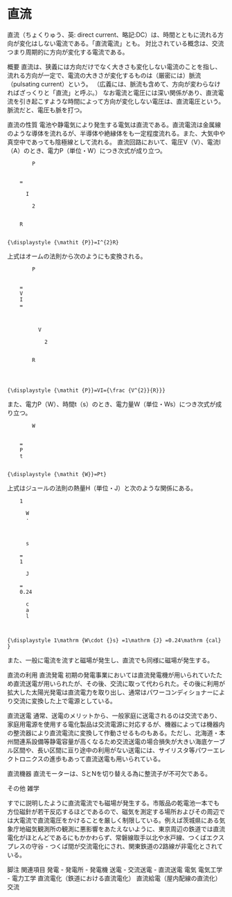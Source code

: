 # 直流

直流（ちょくりゅう、英: direct current、略記:DC）は、時間とともに流れる方向が変化はしない電流である。「直流電流」とも。
対比されている概念は、交流つまり周期的に方向が変化する電流である。

概要
直流は、狭義には方向だけでなく大きさも変化しない電流のことを指し、流れる方向が一定で、電流の大きさが変化するものは（厳密には）脈流（pulsating current）という。
（広義には、脈流も含めて、方向が変わらなければざっくりと「直流」と呼ぶ。）
なお電流と電圧には深い関係があり、直流電流を引き起こすような時間によって方向が変化しない電圧は、直流電圧という。脈流だと、電圧も脈を打つ。

直流の性質
電池や静電気により発生する電気は直流である。直流電流は金属線のような導体を流れるが、半導体や絶縁体をも一定程度流れる。また、大気中や真空中であっても陰極線として流れる。
直流回路において、電圧V（V）、電流I（A）のとき、電力P（単位・W）につき次式が成り立つ。

  
    
      
        
          
            P
          
        
        =
        
          I
          
            2
          
        
        R
      
    
    {\displaystyle {\mathit {P}}=I^{2}R}
  

上式はオームの法則から次のようにも変換される。

  
    
      
        
          
            P
          
        
        =
        V
        I
        =
        
          
            
              V
              
                2
              
            
            R
          
        
      
    
    {\displaystyle {\mathit {P}}=VI={\frac {V^{2}}{R}}}
  

また、電力P（W）、時間t（s）のとき、電力量W（単位・Ws）につき次式が成り立つ。

  
    
      
        
          
            W
          
        
        =
        P
        t
      
    
    {\displaystyle {\mathit {W}}=Pt}
  

上式はジュールの法則の熱量H（単位・J）と次のような関係にある。

  
    
      
        1
        
          W
          ⋅
          

          
          s
        
        =
        1
        
          J
        
        =
        0.24
        
          c
          a
          l
        
      
    
    {\displaystyle 1\mathrm {W\cdot {}s} =1\mathrm {J} =0.24\mathrm {cal} }
  

また、一般に電流を流すと磁場が発生し、直流でも同様に磁場が発生する。

直流の利用
直流発電
初期の発電事業においては直流発電機が用いられていたため直流送電が用いられたが、その後、交流に取って代わられた。その後に利用が拡大した太陽光発電は直流電力を取り出し、通常はパワーコンディショナーにより交流に変換した上で電源としている。

直流送電
通常、送電のメリットから、一般家庭に送電されるのは交流であり、家庭用電源を使用する電化製品は交流電源に対応するが、機器によっては機器内の整流器により直流電流に変換して作動させるものもある。ただし、北海道・本州間連系設備等静電容量が高くなるため交流送電の場合損失が大きい海底ケーブル区間や、長い区間に亘り途中の利用がない送電には、サイリスタ等パワーエレクトロニクスの進歩もあって直流送電も用いられている。

直流機器
直流モーターは、SとNを切り替える為に整流子が不可欠である。

その他
雑学

すでに説明したように直流電流でも磁場が発生する。市販品の乾電池一本でも方位磁針が若干反応するほどであるので、磁気を測定する場所およびその周辺では大電流で直流電圧をかけることを厳しく制限している。例えば茨城県にある気象庁地磁気観測所の観測に悪影響をあたえないように、東京周辺の鉄道では直流電化がほとんどであるにもかかわらず、常磐線取手以北や水戸線、つくばエクスプレスの守谷 - つくば間が交流電化にされ、関東鉄道の2路線が非電化とされている。

脚注
関連項目
発電 - 発電所 - 発電機
送電 - 交流送電 - 直流送電
電気
電気工学 - 電力工学
直流電化（鉄道における直流電化）
直流給電（屋内配線の直流化）
交流